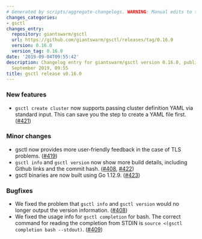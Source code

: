 ```yaml
---
# Generated by scripts/aggregate-changelogs. WARNING: Manual edits to this files will be overwritten.
changes_categories:
- gsctl
changes_entry:
  repository: giantswarm/gsctl
  url: https://github.com/giantswarm/gsctl/releases/tag/0.16.0
  version: 0.16.0
  version_tag: 0.16.0
date: '2019-09-04T09:55:42'
description: Changelog entry for giantswarm/gsctl version 0.16.0, published on 04
  September 2019, 09:55
title: gsctl release v0.16.0
---
```


### New features

- `gsctl create cluster` now supports passing cluster definition YAML via standard input. This can save you the step to create a YAML file first. ([#421](https://github.com/giantswarm/gsctl/pull/421))

### Minor changes

- gsctl now provides more user-friendly feedback in the case of TLS problems. ([#419](https://github.com/giantswarm/gsctl/pull/419))
- `gsctl info` and `gsctl version` now show more build details, including Github links and the commit hash. ([#408](https://github.com/giantswarm/gsctl/pull/408),  [#422](https://github.com/giantswarm/gsctl/pull/422))
- gsctl binaries are now built using Go 1.12.9. ([#423](https://github.com/giantswarm/gsctl/pull/423))


### Bugfixes

- We fixed the problem that `gsctl info` and `gsctl version` would no longer output the version information. ([#408](https://github.com/giantswarm/gsctl/pull/408))
- We fixed the usage info for `gsctl completion` for bash. The correct command for reading the completion from STDIN is `source <(gsctl completion bash --stdout)`. ([#409](https://github.com/giantswarm/gsctl/pull/409))

